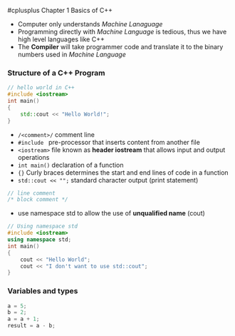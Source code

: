 #cplusplus Chapter 1 Basics of C++

* Computer only understands *Machine Lanaguage*
* Programming directly with *Machine Language* is tedious, thus we have high level languages like C++
* The **Compiler** will take programmer code and translate it to the binary numbers used in *Machine Language*

### Structure of a C++ Program
```c++
// hello world in C++
#include <iostream>
int main()
{
    std::cout << "Hello World!";
}
```
* `/<comment>/` comment line
* `#include ` pre-processor that inserts content from another file
* `<iostream>` file known as **header iostream** that allows input and output operations
* `int main()` declaration of a function
* `{}` Curly braces determines the start and end lines of code in a function
* `std::cout << "";` standard character output (print statement)

```c++
// line comment
/* block comment */
```
* use namespace std to allow the use of **unqualified name** (cout)
```c++
// Using namespace std
#include <iostream>
using namespace std;
int main()
{
    cout << "Hello World";
    cout << "I don't want to use std::cout";
}
```
### Variables and types
```c++
a = 5;
b = 2;
a = a + 1;
result = a - b;
```